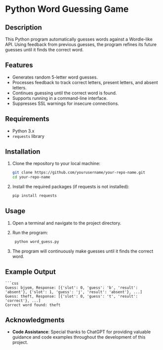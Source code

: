 # Python Word Guessing Game

## Description
This Python program automatically guesses words against a Wordle-like API. Using feedback from previous guesses, the program refines its future guesses until it finds the correct word. 

## Features
- Generates random 5-letter word guesses.
- Processes feedback to track correct letters, present letters, and absent letters.
- Continues guessing until the correct word is found.
- Supports running in a command-line interface.
- Suppresses SSL warnings for insecure connections.

## Requirements
- Python 3.x
- `requests` library

## Installation
1. Clone the repository to your local machine:

   ```bash
   git clone https://github.com/yourusername/your-repo-name.git
   cd your-repo-name

2. Install the required packages (if requests is not installed):

   ```bash
   pip install requests

## Usage
1. Open a terminal and navigate to the project directory.

2. Run the program:
   ```bash
    python word_guess.py

3. The program will continuously make guesses until it finds the correct word.

## Example Output

    ```css
    Guess: bjyom, Response: [{'slot': 0, 'guess': 'b', 'result': 'absent'}, {'slot': 1, 'guess': 'j', 'result': 'absent'}, ...]
    Guess: theft, Response: [{'slot': 0, 'guess': 't', 'result': 'correct'}, ...]
    Correct word found: theft

## Acknowledgments

- **Code Assistance**: Special thanks to ChatGPT for providing valuable guidance and code examples throughout the development of this project.


